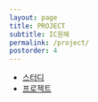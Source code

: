 ```yaml
---
layout: page
title: PROJECT
subtitle: IC원해
permalink: /project/
postorder: 4
---
```




  <!-- 내비게이션 링크 -->
  <ul>
    <li><a href="/study">스터디</a></li>
    <li><a href="/project">프로젝트</a></li>
    <!-- ... -->
  </ul>

  <!-- 페이지 컨텐츠 업데이트될 영역 -->
  <div id="content">
    <!-- 초기 페이지 컨텐츠 (예: 홈 페이지) -->
    <!-- 페이지 전환 시 여기에 새로운 페이지의 컨텐츠가 업데이트됩니다. -->
  </div>

